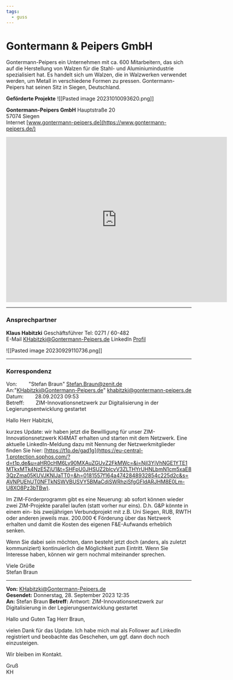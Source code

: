 ```yaml
---
tags:
  - guss
---
```


# Gontermann & Peipers GmbH

Gontermann-Peipers ein Unternehmen mit ca. 600 Mitarbeitern, das sich auf die Herstellung von Walzen für die Stahl- und Aluminiumindustrie spezialisiert hat. Es handelt sich um Walzen, die in Walzwerken verwendet werden, um Metall in verschiedene Formen zu pressen. Gontermann-Peipers hat seinen Sitz in Siegen, Deutschland. 

**Geförderte Projekte**
![[Pasted image 20231010093620.png]]

**Gontermann-Peipers GmbH**
Hauptstraße 20  
57074 Siegen  
Internet [www.gontermann-peipers.de](https://www.gontermann-peipers.de/)

<iframe src="https://www.google.com/maps/embed?pb=!1m18!1m12!1m3!1d3176.726696875492!2d8.028214396789561!3d50.87232439999998!2m3!1f0!2f0!3f0!3m2!1i1024!2i768!4f13.1!3m3!1m2!1s0x47bc1c9b2f218265%3A0x6a21b422b3007fda!2sGontermann-Peipers!5e1!3m2!1sde!2sde!4v1695978236508!5m2!1sde!2sde" width="600" height="450" style="border:0;" allowfullscreen="" loading="lazy" referrerpolicy="no-referrer-when-downgrade"></iframe>

---

### Ansprechpartner 

**Klaus Habitzki**
Geschäftsführer 
Tel: 0271 / 60-482  
E-Mail KHabitzki@Gontermann-Peipers.de
LinkedIn [Profil](https://www.linkedin.com/in/klaus-habitzki-316b1749/)

![[Pasted image 20230929110736.png]]

---

### Korrespondenz

Von:        "Stefan Braun" <Stefan.Braun@zenit.de>  
An:"KHabitzki@Gontermann-Peipers.de" <khabitzki@gontermann-peipers.de>  
Datum:        28.09.2023 09:53  
Betreff:        ZIM-Innovationsnetzwerk zur Digitalisierung in der Legierungsentwicklung gestartet  

Hallo Herr Habitzki,    
  
kurzes Update: wir haben jetzt die Bewilligung für unser ZIM-Innovationsnetzwerk KI4MAT erhalten und starten mit dem Netzwerk. Eine aktuelle LinkedIn-Meldung dazu mit Nennung der Netzwerkmitglieder finden Sie hier: [https://t1p.de/gad1g](https://eu-central-1.protection.sophos.com/?d=t1p.de&u=aHR0cHM6Ly90MXAuZGUvZ2FkMWc=&i=NjI3YjVhNGE1YTE1MTkxMTk4NzE5ZjU1&t=SHFpU0JHSUZ2blcvV3ZLTHYrUHNLbmN1cm5xaE83QzZma05KUVJKNlJaTT0=&h=0181557f164a4742848932854c225d2c&s=AVNPUEhUT0NFTkNSWVBUSVY5BMaCdjSWRhziSfgGFldARJHM8E0Lm-U8XO8Pz3bTBw).    
  
Im ZIM-Förderprogramm gibt es eine Neuerung: ab sofort können wieder zwei ZIM-Projekte parallel laufen (statt vorher nur eins). D.h. G&P könnte in einem ein- bis zweijährigen Verbundprojekt mit z.B. Uni Siegen, RUB, RWTH oder anderen jeweils max. 200.000 € Förderung über das Netzwerk erhalten und damit die Kosten des eigenen F&E-Aufwands erheblich senken.  
  
Wenn Sie dabei sein möchten, dann besteht jetzt doch (anders, als zuletzt kommuniziert) kontinuierlich die Möglichkeit zum Eintritt. Wenn Sie Interesse haben, können wir gern nochmal miteinander sprechen.    
  
Viele Grüße    
Stefan Braun

---

**Von:** <KHabitzki@Gontermann-Peipers.de>  
**Gesendet:** Donnerstag, 28. September 2023 12:35  
**An:** Stefan Braun
**Betreff:** Antwort: ZIM-Innovationsnetzwerk zur Digitalisierung in der Legierungsentwicklung gestartet

Hallo und Guten Tag Herr Braun,  

vielen Dank für das Update. Ich habe mich mal als Follower auf LinkedIn registriert und beobachte das Geschehen, um ggf. dann doch noch einzusteigen.  

Wir bleiben im Kontakt.  

Gruß  
KH